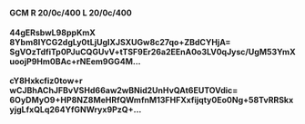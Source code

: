 #### GCM R 20/0c/400 L 20/0c/400
**44gERsbwL98ppKmX**<br/>**8Ybm8IYCG2dgLy0tLjUgIXJSXUGw8c27qo+ZBdCYHjA=**<br/>**SgVOzTdfiTp0PJuCQGUvV+tTSF9Er26a2EEnA0o3LV0qJysc/UgM53YmXuoojP9Hm0BAc+rNEem9GG4M...**<br/><br/>
**cY8Hxkcfiz0tow+r**<br/>**wCJBhAChJFBvVSHd66aw2wBNid2UnHvQAt6EUTOVdic=**<br/>**6OyDMyO9+HP8NZ8MeHRfQWmfnM13FHFXxfijqty0Eo0Ng+58TvRRSkxyjgLfxQLq264YfGNWryx9PzQ+...**